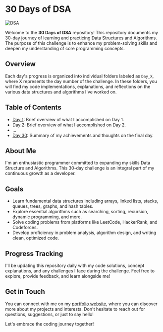 # 30 Days of DSA

![DSA](https://amrahs02.github.io/portfolio_modified/images/dsa.png)

Welcome to the **30 Days of DSA** repository! This repository documents my 30-day journey of learning and practicing Data Structures and Algorithms. The purpose of this challenge is to enhance my problem-solving skills and deepen my understanding of core programming concepts.

## Overview

Each day's progress is organized into individual folders labeled as `Day_X`, where X represents the day number of the challenge. In these folders, you will find my code implementations, explanations, and reflections on the various data structures and algorithms I've worked on.

## Table of Contents

- [Day 1](./Day_1): Brief overview of what I accomplished on Day 1.
- [Day 2](./Day_2): Brief overview of what I accomplished on Day 2.
- ...
- [Day 30](./Day_30): Summary of my achievements and thoughts on the final day.

## About Me

I'm an enthusiastic programmer committed to expanding my skills Data Structure and Algorithms. This 30-day challenge is an integral part of my continuous growth as a developer.

## Goals

- Learn fundamental data structures including arrays, linked lists, stacks, queues, trees, graphs, and hash tables.
- Explore essential algorithms such as searching, sorting, recursion, dynamic programming, and more.
- Solve coding problems from platforms like LeetCode, HackerRank, and Codeforces.
- Develop proficiency in problem analysis, algorithm design, and writing clean, optimized code.

## Progress Tracking

I'll be updating this repository daily with my code solutions, concept explanations, and any challenges I face during the challenge. Feel free to explore, provide feedback, and learn alongside me!

## Get in Touch

You can connect with me on my [portfolio website](https://amrahs02.github.io/portfolio_modified), where you can discover more about my projects and interests. Don't hesitate to reach out for questions, suggestions, or just to say hello!

Let's embrace the coding journey together!

<!-- Feel free to add any other sections you find relevant -->